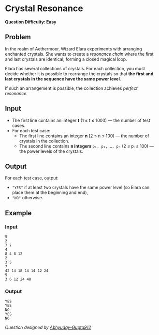 # Crystal Resonance

**Question Difficulty: Easy**

## Problem

In the realm of Aethermoor, Wizard Elara experiments with arranging enchanted crystals. She wants to create a _resonance chain_ where the first and last crystals are identical, forming a closed magical loop.

Elara has several collections of crystals. For each collection, you must decide whether it is possible to rearrange the crystals so that **the first and last crystals in the sequence have the same power level**.

If such an arrangement is possible, the collection achieves _perfect resonance_.

## Input

- The first line contains an integer **t** (1 ≤ t ≤ 1000) — the number of test cases.
- For each test case:
  - The first line contains an integer **n** (2 ≤ n ≤ 100) — the number of crystals in the collection.
  - The second line contains **n integers** `p₁, p₂, …, pₙ` (2 ≤ pᵢ ≤ 100) — the power levels of the crystals.

## Output

For each test case, output:

- `"YES"` if at least two crystals have the same power level (so Elara can place them at the beginning and end),
- `"NO"` otherwise.

## Example

### Input

```
5
2
7 7
4
8 4 8 12
2
3 5
7
42 14 18 14 14 12 24
5
3 6 12 24 48
```

### Output

```
YES
YES
NO
YES
NO
```

_Question designed by [Abhyuday-Gupta912](https://github.com/Abhyuday-Gupta912)_
